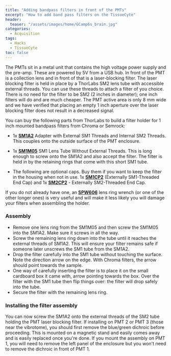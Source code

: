 ```yaml
---
title: "Adding bandpass filters in front of the PMTs"
excerpt: "How to add band pass filters on the TissueCyte"
header:
  teaser: "/assets/images/home/GCamp6s_brain.jpg"
categories:
  - Acquisition
tags: 
  - Hacks
  - TissueCyte
toc: false
---
```

 

The PMTs sit in a metal unit that contains the high voltage power supply and the pre-amp. 
These are powered by 5V from a USB hub.
In front of the PMT is a collection lens and in front of that is a laser-blocking filter. 
The laser blocking filter is held in place by a ThorLabs SM2 lens tube with accessible external threads.
You can use these threads to attach a filter of you choice. 
There is no need for the filter to be SM2 (2 inches in diameter); one inch filters will do and are much cheaper.
The PMT active area is only 8 mm wide and we have verified that placing an empty 1 inch aperture over the laser blocking filter does not result in a decreased signal. 

You can buy the following parts from ThorLabs to build a filter holder for 1 inch mounted bandpass filters from Chroma or Semrock:

- 1x [**SM1A2**](https://www.thorlabs.com/thorproduct.cfm?partnumber=SM1A2) Adapter with External SM1 Threads and Internal SM2 Threads. This couples onto the outside surface of the PMT enclosure.

- 1x [**SM1M05**](https://www.thorlabs.com/thorproduct.cfm?partnumber=SM1M05) SM1 Lens Tube Without External Threads.
This is long enough to screw onto the SM1A2 and also accept the filter. The filter is held in by the retaining rings that come with this short SM1 tube.

- The following are optional caps. Buy them if you want to keep the filter in the housing when not in use.
1x [**SM1CP2**](https://www.thorlabs.com/thorproduct.cfm?partnumber=SM1CP2)  (Externally SM1-Threaded End Cap) and 1x [**SM2CP2**](https://www.thorlabs.com/thorproduct.cfm?partnumber=SM2CP2) - Externally SM2-Threaded End Cap.

If you do not already have one, an [**SPW606**](https://www.thorlabs.com/thorproduct.cfm?partnumber=SPW606) lens ring wrench (or one of the other longer ones) is very useful and will make it less likely you will damage your filters when assembling the holder.

### Assembly
- Remove one lens ring from the SM1M05 and then screw the SM1M05 into the SM1A2. Make sure it screws in all the way. 
- Screw the remaining lens ring down into the tube until it reaches the external threads of SM1A2. This will ensure your filter remains safe if someone later unscrews the SM1 tube from the SM1A2.
- Drop the filter carefully into the SM1 tube without touching the surface. Note the direction arrow on the edge. With Chroma filters, the arrow should point towards the sample. 
- One way of carefully inserting the filter is to place it on the small cardboard box it came with, arrow pointing towards the box. Over the filter with the SM1 tube then flip things over: the filter will drop safely into the tube. 
- Secure the filter with the remaining lens ring. 

### Installing the filter assembly
You can now screw the SM1A2 onto the external threads of the SM2 tube holding the PMT laser blocking filter. If installing on PMT 2 or PMT 3 (those near the vibrotome), you should first remove the blue/green dichroic before proceeding. This is mounted on a magnetic stand and easily comes away and is easily replaced once you're done. If you mount the assembly on PMT 1, you will need to remove the left panel of the enclosure but you won't need to remove the dichroic in front of PMT 1.